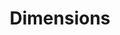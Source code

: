 ---
layout: default
bigquery: https://console.cloud.google.com/bigquery?p=covid-19-dimensions-ai&page=table&d=data&t=publications
contributors: Digital Science, https://www.digital-science.com/
cost: Free for personal, non-commercial use.
description: Dimensions contains more than 100 million publications, ranging from
  articles published in scholarly journals, books and book chapters, to preprints
  and conference proceedings. All publications are contextualized with linked data
  sets, funding, publications, patents, clinical trials, and policy documents. You
  can also view associated categories, funders, institutions, and researcher profiles.
documentation: https://docs.dimensions.ai/bigquery/index.html
last_edit: 04/08/2022, 09:44:06
location: https://www.dimensions.ai/products/free/
maintained_by: Digital Science, https://www.digital-science.com/
schema_fields:
- conditions
- legal_status
- established
- volume
- active_years
- pages
- editors
- end_year
- application_number
- legal_events
- end_date
- family_id
- current_assignee_countries
- family_count
- investigators
- publication_year
- proceedings_title
- address
- category_bra
- id
- grant_number
- researcher_ids
- research_org_state_names
- associated_publication_doi
- patent_ids
- research_org_country_names
- parent_id
- funding_usd
- open_access_categories_v2
- issue
- title
- phase
- repository_id
- status
- abstract
- category_icrp_ct
- description
- original_title
- labels
- original_assignee_orgs
- language
- license
- year
- isbn
- pmid
- open_access_categories
- publication_date
- category_for
- links
- wikipedia_url
- category_hrcs_rac
- category_hrcs_hc
- book_series_title
- category_icrp_cso
- doi
- citations
- cited_by_ids
- linkout
- category_sdg
- funder_org_state_codes
- ipcr
- pmcid
- category_rcdc
- date_online
- funder_org
- funder_org_countries
- current_assignee_orgs
- citations_count
- date_modified
- name
- associated_publication_pmid
- assignee_orgs
- subtitles
- supporting_grant_ids
- mesh_terms
- acknowledgements
- publisher
- funding_cad
- repository_url
- clinical_trial_ids
- eisbn
- interventions
- date_imported_gbq
- associated_grant_ids
- date
- funding_aud
- research_orgs
- acronym
- granted_date
- brief_title
- priority_year
- resulting_publication_doi
- date_print
- expiration_year
- funding_eur
- email_address
- journal
- funder_countries
- organisation_details
- kind
- family_members_ids
- funding_nzd
- date_normal
- research_org_cities
- filing_date
- expiration_date
- types
- funding_chf
- cpc
- authors
- inventor_names
- gender
- funding_cny
- date_inserted
- mesh_headings
- funder_orgs
- funding_gbp
- funding_details
- publication_ids
- jurisdiction
- filing_year
- registry
- associated_publication_id
- book_title
- current_assignee
- granted_year
- start_year
- altmetrics
- funding_amount
- source_id
- metrics
- relationships
- resulting_publication_ids
- original_assignee_countries
- embargo_date
- assignee_countries
- arxiv_id
- funder_org_acronyms
- funding_jpy
- external_ids
- aliases
- category_hra
- associated_publication_arxiv_id
- repository_name
- category_uoa
- conference
- created_date
- categories
- reference_ids
- research_org_city_names
- priority_date
- research_org_countries
- foa_number
- start_date
- citation_string
- journal_lists
- original_abstract
- research_org_state_codes
- concepts
- original_assignee
- filing_status
- funder_org_cities
- type
- funding_currency
- acronyms
shortname: dimensions
tags:
- scholarly literature
- patents
- funding
- clinical trials
- academic profiles
terms_of_use: 'Use of both the Dimensions COVID-19 dataset and full Dimensions dataset
  are subject to the Dimensions Terms of use: https://www.dimensions.ai/policies-terms-legal '
title: Dimensions
uuid: dcff88bd-fe6b-4fdb-8159-809bf9d7bc1c
---